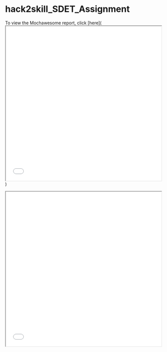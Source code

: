 # hack2skill_SDET_Assignment

To view the Mochawesome report, click [here](<iframe src="cypress/reports/html/index.html" width="100%" height="500px"></iframe>)

<iframe src="cypress/reports/html/index.html" width="100%" height="500px"></iframe>

